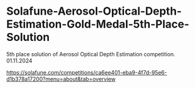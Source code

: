 # Solafune-Aerosol-Optical-Depth-Estimation-Gold-Medal-5th-Place-Solution

5th place solution of Aerosol Optical Depth Estimation competition. 01.11.2024

https://solafune.com/competitions/ca6ee401-eba9-4f7d-95e6-d1b378a17200?menu=about&tab=overview
